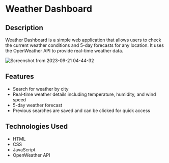 # Weather Dashboard

## Description

Weather Dashboard is a simple web application that allows users to check the current weather conditions and 5-day forecasts for any location. It uses the OpenWeather API to provide real-time weather data.

![Screenshot from 2023-09-21 04-44-32](https://github.com/butlerem/weather-dashboard/assets/130527417/decb2d80-ea5a-4d6e-8072-beaf343e1eca)


## Features

- Search for weather by city
- Real-time weather details including temperature, humidity, and wind speed
- 5-day weather forecast
- Previous searches are saved and can be clicked for quick access

## Technologies Used

- HTML
- CSS
- JavaScript
- OpenWeather API
